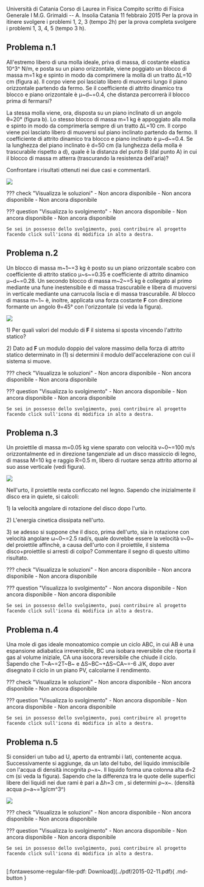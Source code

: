 Università di Catania
Corso di Laurea in Fisica
Compito scritto di Fisica Generale I
M.G. Grimaldi -- A. Insolia
Catania 11 febbraio 2015
Per la prova in itinere svolgere i problemi 1, 2, 3 (tempo 2h)
per la prova completa svolgere i problemi 1, 3, 4, 5 (tempo 3 h).

## Problema n.1
All'estremo libero di una molla ideale, priva di massa, di costante
elastica 10^3^ N/m, e posta su un piano orizzontale, viene poggiato un
blocco di massa m=1 kg e spinto in modo da comprimere la molla di un
tratto ∆L=10 cm (figura a). Il corpo viene poi lasciato libero di
muoversi lungo il piano orizzontale partendo da fermo. Se il
coefficiente di attrito dinamico tra blocco e piano orizzontale è
μ~d~=0.4, che distanza percorrerà il blocco prima di fermarsi?

La stessa molla viene, ora, disposta su un piano inclinato di un angolo
θ=20° (figura b). Lo stesso blocco di massa m=1 kg è appoggiato alla
molla e spinto in modo da comprimerla sempre di un tratto ∆L=10 cm. Il
corpo viene poi lasciato libero di muoversi sul piano inclinato partendo
da fermo. Il coefficiente di attrito dinamico tra blocco e piano
inclinato è μ~d~=0.4. Se la lunghezza del piano inclinato è d=50 cm (la
lunghezza della molla è trascurabile rispetto a d), quale è la distanza
del punto B (dal punto A) in cui il blocco di massa m atterra
(trascurando la resistenza dell'aria)?

Confrontare i risultati ottenuti nei due casi e commentarli.

![](media/image1.png)

??? check "Visualizza le soluzioni"
    - Non ancora disponibile
    - Non ancora disponibile
    - Non ancora disponibile

??? question "Visualizza lo svolgimento"
    - Non ancora disponibile
    - Non ancora disponibile
    - Non ancora disponibile
    
    Se sei in possesso dello svolgimento, puoi contribuire al progetto facendo click sull'icona di modifica in alto a destra.

## Problema n.2
Un blocco di massa m~1~=3 kg è posto su un piano orizzontale scabro con
coefficiente di attrito statico μ~s~=0.35 e coefficiente di attrito
dinamico μ~d~=0.28. Un secondo blocco di massa m~2~=5 kg è collegato al
primo mediante una fune inestensibile e di massa trascurabile e libera
di muoversi in verticale mediante una carrucola liscia e di massa
trascurabile. Al blocco di massa m~1~ è, inoltre, applicata una forza
costante **F** con direzione formante un angolo θ=45° con l'orizzontale
(si veda la figura).

![](media/image2.emf)

1\) Per quali valori del modulo di **F** il sistema si sposta vincendo
l'attrito statico?

2\) Dato ad **F** un modulo doppio del valore massimo della forza di
attrito statico determinato in (1) si determini il modulo
dell'accelerazione con cui il sistema si muove.

??? check "Visualizza le soluzioni"
    - Non ancora disponibile
    - Non ancora disponibile
    - Non ancora disponibile

??? question "Visualizza lo svolgimento"
    - Non ancora disponibile
    - Non ancora disponibile
    - Non ancora disponibile
    
    Se sei in possesso dello svolgimento, puoi contribuire al progetto facendo click sull'icona di modifica in alto a destra.

## Problema n.3
Un proiettile di massa m=0.05 kg viene sparato con velocità v~0~=100 m/s
orizzontalmente ed in direzione tangenziale ad un disco massiccio di
legno, di massa M=10 kg e raggio R=0.5 m, libero di ruotare senza
attrito attorno al suo asse verticale (vedi figura).

![](media/image3.emf)

Nell'urto, il proiettile resta conficcato nel legno. Sapendo che
inizialmente il disco era in quiete, si calcoli:

1\) la velocità angolare di rotazione del disco dopo l'urto.

2\) L'energia cinetica dissipata nell'urto.

3\) se adesso si suppone che il disco, prima dell'urto, sia in rotazione
con velocità angolare ω~0~=2.5 rad/s, quale dovrebbe essere la velocità
v~0~ del proiettile affinchè, a causa dell'urto con il proiettile, il
sistema disco+proiettile si arresti di colpo? Commentare il segno di
questo ultimo risultato.

??? check "Visualizza le soluzioni"
    - Non ancora disponibile
    - Non ancora disponibile
    - Non ancora disponibile

??? question "Visualizza lo svolgimento"
    - Non ancora disponibile
    - Non ancora disponibile
    - Non ancora disponibile
    
    Se sei in possesso dello svolgimento, puoi contribuire al progetto facendo click sull'icona di modifica in alto a destra.

## Problema n.4
Una mole di gas ideale monoatomico compie un ciclo ABC, in cui AB è una
espansione adiabatica irreversibile, BC una isobara reversibile che
riporta il gas al volume iniziale, CA una isocora reversibile che chiude
il ciclo. Sapendo che T~A~=2T~B~ e ∆S~BC~+∆S~CA~=-6 J/K, dopo aver
disegnato il ciclo in un piano PV, calcolarne il rendimento.

??? check "Visualizza le soluzioni"
    - Non ancora disponibile
    - Non ancora disponibile
    - Non ancora disponibile

??? question "Visualizza lo svolgimento"
    - Non ancora disponibile
    - Non ancora disponibile
    - Non ancora disponibile
    
    Se sei in possesso dello svolgimento, puoi contribuire al progetto facendo click sull'icona di modifica in alto a destra.

## Problema n.5
Si consideri un tubo ad U, aperto da entrambi i lati, contenente acqua.
Successivamente si aggiunge, da un lato del tubo, del liquido
immiscibile con l'acqua di densità incognita ρ~x~. Il liquido forma una
colonna alta d=2 cm (si veda la figura). Sapendo che la differenza tra
le quote delle superfici libere dei liquidi nei due rami è pari a ∆h=3
cm , si determini ρ~x~. (densità acqua ρ~a~=1g/cm^3^)

![](media/image4.emf)

??? check "Visualizza le soluzioni"
    - Non ancora disponibile
    - Non ancora disponibile
    - Non ancora disponibile

??? question "Visualizza lo svolgimento"
    - Non ancora disponibile
    - Non ancora disponibile
    - Non ancora disponibile
    
    Se sei in possesso dello svolgimento, puoi contribuire al progetto facendo click sull'icona di modifica in alto a destra.

<br>
[:fontawesome-regular-file-pdf: Download](../pdf/2015-02-11.pdf){ .md-button }
